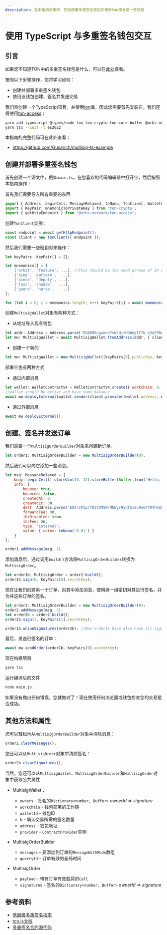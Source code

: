 ```yaml
---
description: 在本指南结束时，您将部署多重签名钱包并使用ton库发送一些交易
---
```


# 使用 TypeScript 与多重签名钱包交互

## 引言

如果您不知道TON中的多重签名钱包是什么，可以在[此处](/develop/smart-contracts/tutorials/multisig)查看。

按照以下步骤操作，您将学习如何：

- 创建并部署多重签名钱包
- 使用该钱包创建、签名并发送交易

我们将创建一个TypeScript项目，并使用[ton](https://www.npmjs.com/package/ton)库，因此您需要首先安装它。我们还将使用[ton-access](https://www.orbs.com/ton-access/)：

```bash
yarn add typescript @types/node ton ton-crypto ton-core buffer @orbs-network/ton-access
yarn tsc --init -t es2022
```

本指南的完整代码可在此处查看：

- https://github.com/Gusarich/multisig-ts-example

## 创建并部署多重签名钱包

首先创建一个源文件，例如`main.ts`。在您喜欢的代码编辑器中打开它，然后按照本指南操作！

首先我们需要导入所有重要的东西

```js
import { Address, beginCell, MessageRelaxed, toNano, TonClient, WalletContractV4, MultisigWallet, MultisigOrder, MultisigOrderBuilder } from "ton";
import { KeyPair, mnemonicToPrivateKey } from 'ton-crypto';
import { getHttpEndpoint } from "@orbs-network/ton-access";
```

创建`TonClient`实例：

```js
const endpoint = await getHttpEndpoint();
const client = new TonClient({ endpoint });
```

然后我们需要一些密钥对来操作：

```js
let keyPairs: KeyPair[] = [];

let mnemonics[] = [
    ['orbit', 'feature', ...], //this should be the seed phrase of 24 words
    ['sing', 'pattern',  ...],
    ['piece', 'deputy', ...],
    ['toss', 'shadow',  ...],
    ['guard', 'nurse',   ...]
];

for (let i = 0; i < mnemonics.length; i++) keyPairs[i] = await mnemonicToPrivateKey(mnemonics[i]);
```

创建`MultisigWallet`对象有两种方式：

- 从地址导入现有钱包

```js
let addr: Address = Address.parse('EQADBXugwmn4YvWsQizHdWGgfCTN_s3qFP0Ae0pzkU-jwzoE');
let mw: MultisigWallet = await MultisigWallet.fromAddress(addr, { client });
```

- 创建一个新的

```js
let mw: MultisigWallet = new MultisigWallet([keyPairs[0].publicKey, keyPairs[1].publicKey], 0, 0, 1, { client });
```

部署它也有两种方式

- 通过内部消息

```js
let wallet: WalletContractV4 = WalletContractV4.create({ workchain: 0, publicKey: keyPairs[4].publicKey });
//wallet should be active and have some balance
await mw.deployInternal(wallet.sender(client.provider(wallet.address, null), keyPairs[4].secretKey), toNano('0.05'));
```

- 通过外部消息

```js
await mw.deployExternal();
```

## 创建、签名并发送订单

我们需要一个`MultisigOrderBuilder`对象来创建新订单。

```js
let order1: MultisigOrderBuilder = new MultisigOrderBuilder(0);
```

然后我们可以向它添加一些消息。

```js
let msg: MessageRelaxed = {
    body: beginCell().storeUint(0, 32).storeBuffer(Buffer.from('Hello, world!')).endCell(),
    info: {
        bounce: true,
        bounced: false,
        createdAt: 0,
        createdLt: 0n,
        dest: Address.parse('EQArzP5prfRJtDM5WrMNWyr9yUTAi0c9o6PfR4hkWy9UQXHx'),
        forwardFee: 0n,
        ihrDisabled: true,
        ihrFee: 0n,
        type: "internal",
        value: { coins: toNano('0.01') }
    }
};

order1.addMessage(msg, 3);
```

添加消息后，通过调用`build()`方法将`MultisigOrderBuilder`转换为`MultisigOrder`。

```js
let order1b: MultisigOrder = order1.build();
order1b.sign(0, keyPairs[0].secretKey);
```

现在让我们创建另一个订单，向其中添加消息，使用另一组密钥对其进行签名，并合并这些订单的签名。

```js
let order2: MultisigOrderBuilder = new MultisigOrderBuilder(0);
order2.addMessage(msg, 3);
let order2b = order2.build();
order2b.sign(1, keyPairs[1].secretKey);

order1b.unionSignatures(order2b); //Now order1b have also have all signatures from order2b
```

最后，发送已签名的订单：

```js
await mw.sendOrder(order1b, keyPairs[0].secretKey);
```

现在构建项目

```bash
yarn tsc
```

运行编译后的文件

```bash
node main.js
```

如果没有抛出任何错误，您就做对了！现在使用任何浏览器或钱包检查您的交易是否成功。

## 其他方法和属性

您可以轻松地从`MultisigOrderBuilder`对象中清除消息：

```js
order2.clearMessages();
```

您还可以从`MultisigOrder`对象中清除签名：

```js
order2b.clearSignatures();
```

当然，您还可以从`MultisigWallet`、`MultisigOrderBuilder`和`MultisigOrder`对象中获取公共属性

- MultisigWallet：
  - `owners` - 签名的`Dictionary<number, Buffer>` *ownerId => signature*
  - `workchain` - 钱包部署的工作链
  - `walletId` - 钱包ID
  - `k` - 确认交易所需的签名数量
  - `address` - 钱包地址
  - `provider` - `ContractProvider`实例

- MultisigOrderBuilder
  - `messages` - 要添加到订单的`MessageWithMode`数组
  - `querryId` - 订单有效的全局时间

- MultisigOrder
  - `payload` - 带有订单有效载荷的`Cell`
  - `signatures` - 签名的`Dictionary<number, Buffer>` *ownerId => signature*

## 参考资料

- [低层级多重签名指南](/develop/smart-contracts/tutorials/multisig)
- [ton.js文档](https://ton-community.github.io/ton/)
- [多重签名合约源代码](https://github.com/ton-blockchain/multisig-contract)
